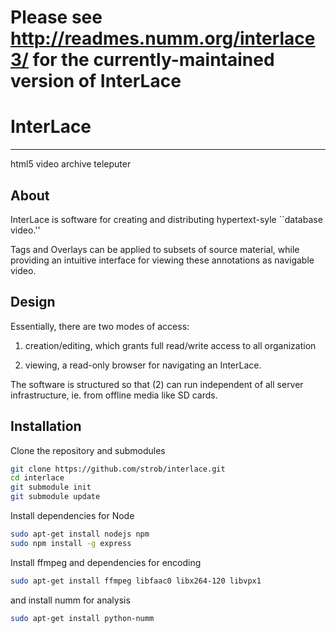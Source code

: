# Please see http://readmes.numm.org/interlace3/ for the currently-maintained version of InterLace

# InterLace
---
html5 video archive teleputer

## About

InterLace is software for creating and distributing
hypertext-syle ``database video.''

Tags and Overlays can be applied to subsets of source material,
while providing an intuitive interface for viewing these annotations
as navigable video.

## Design

Essentially, there are two modes of access:

1. creation/editing, which grants full read/write access to all
   organization

2. viewing, a read-only browser for navigating an InterLace.

The software is structured so that (2) can run independent of all
server infrastructure, ie. from offline media like SD cards.


## Installation

Clone the repository and submodules

```bash
git clone https://github.com/strob/interlace.git
cd interlace
git submodule init
git submodule update
```

Install dependencies for Node

```bash
sudo apt-get install nodejs npm
sudo npm install -g express
```

Install ffmpeg and dependencies for encoding

```bash
sudo apt-get install ffmpeg libfaac0 libx264-120 libvpx1
```

and install numm for analysis

```bash
sudo apt-get install python-numm
```